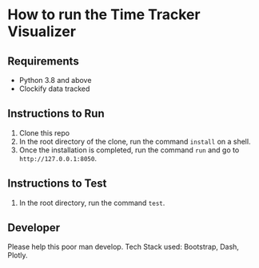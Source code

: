 # How to run the Time Tracker Visualizer

## Requirements

- Python 3.8 and above
- Clockify data tracked

## Instructions to Run

1. Clone this repo
2. In the root directory of the clone, run the command `install` on a shell.
3. Once the installation is completed, run the command `run` and go to `http://127.0.0.1:8050`.

## Instructions to Test

1. In the root directory, run the command `test`.

## Developer

Please help this poor man develop. Tech Stack used: Bootstrap, Dash, Plotly.
